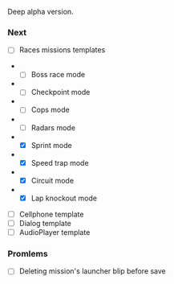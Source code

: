 Deep alpha version.

### Next
- [ ] Races missions templates
- - [ ] Boss race mode
- - [ ] Checkpoint mode
- - [ ] Cops mode
- - [ ] Radars mode
- - [x] Sprint mode
- - [x] Speed trap mode
- - [x] Circuit mode
- - [x] Lap knockout mode
- [ ] Cellphone template
- [ ] Dialog template
- [ ] AudioPlayer template

### Promlems
- [ ] Deleting mission's launcher blip before save
